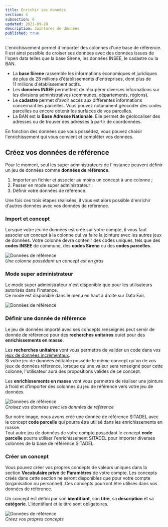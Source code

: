 ```yaml
---
title: Enrichir ses données
section: 4
subsection: 6
updated: 2021-09-20
description: Jointures de données
published: true
---
```


L'enrichissement permet d'importer des colonnes d'une base de référence. Il est ainsi possible de croiser ses données avec des données issues de l'open&nbsp;data telles que la base Sirene, les données INSEE, le cadastre ou la BAN.

* La **base Sirene** rassemble les informations économiques et juridiques de plus de 28&nbsp;millions d'établissements d'entreprises, dont plus de 11&nbsp;millions d'établissement actifs.
* Les **données INSEE** permettent de récupérer diverses informations sur les divisions administratives (communes, départements, régions).
* Le **cadastre** permet d'avoir accès aux différentes informations concernant les parcelles. Vous pouvez notamment géocoder des codes parcelles ou encore obtenir les surfaces de vos parcelles.
* La BAN est la **Base Adresse Nationale**. Elle permet de géolocaliser des adresses ou de trouver des adresses à partir de coordonnées.

En fonction des données que vous possédez, vous pouvez choisir l'enrichissement qui vous convient et compléter vos données.


## Créez vos données de référence

Pour le moment, seul les super&nbsp;administrateurs de l'instance peuvent définir un jeu de données comme **données de référence**.

1. Importer un fichier et associer au moins un concept à une colonne&nbsp;;
2. Passer en mode super&nbsp;administrateur&nbsp;;  
3. Définir votre données de référence.

Une fois ces trois étapes réalisées, il vous est alors possible d'enrichir d'autres données avec vos données de référence.

### Import et concept
Lorsque votre jeu de données est créé sur votre compte, il vous faut associer un concept à la colonne qui va faire la jointure avec les autres jeux de données. Votre colonne devra contenir des codes uniques, tels que des **codes INSEE** de commune, des **codes Sirene** ou des **codes parcelles**.

![Données de référence](./images/user-guide-backoffice/enrichment-concept.jpg)  
*Une colonne possédant un concept est en gras*

### Mode super&nbsp;administrateur

Le mode super&nbsp;administrateur n'est disponible que pour les utilisateurs autorisés dans l'instance.  
Ce mode est disponible dans le menu en haut à droite sur Data&nbsp;Fair.

![Données de référence](./images/user-guide-backoffice/enrichment-superadmin.jpg)


### Définir une donnée de référence

Le jeu de données importé avec ses concepts renseignés peut servir de donnée de référence pour des **recherches unitaires** ou/et pour des **enrichissements en masse**.  

Les **recherches unitaires** vont vous permettre de valider un code dans vos [jeux de données incrémentaux](./user-guide-backoffice/import-dataset).  
Si votre jeu de données éditable possède le même concept qu'un de vos jeux de données référence, lorsque qu'une valeur sera renseigné pour cette colonne, l'utilisateur aura des propositions valides de ce concept.

Les **enrichissements en masse** vont vous permettre de réaliser une jointure à froid et d'importer des colonnes du jeu de référence vers votre jeu de données.

![Données de référence](./images/user-guide-backoffice/enrichment-master-data.jpg)  
*Croisez vos données avec les données de référence*

Sur notre image, nous avons créé une donnée de référence SITADEL avec le concept **code parcelle** qui pourra être utilisé dans les enrichissements en masse.  
Tout autre jeu de données de votre compte possédant le concept **code parcelle** pourra utiliser l'enrichissement SITADEL pour importer diverses colonnes de la base de référence SITADEL.

### Créer un concept

Vous pouvez créer vos propres concepts de valeurs uniques dans la section **Vocabulaire privé** de **Paramètres** de votre compte. Les concepts créés dans cette section ne seront disponibles que pour votre compte (organisation ou personnel). Ces concepts pourront être utilisés dans vos données de référence.  

Un concept est défini par son **identifiant**, son **titre**, sa **description** et sa **catégorie**. L'identifiant et le titre sont obligatoires.

![Données de référence](./images/user-guide-backoffice/enrichment-vocabulaire.jpg)  
*Créez vos propres concepts*
